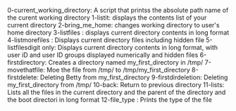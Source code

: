 0-current_working_directory: A script that printss the absolute path name of the curent working directory
1-listit: displays the contents list of your current directory
2-bring_me_home: changes working directory to user's home directory
3-listfiles : displays current directory contents in long format
4-listmorefiles : Displays current directory files including hidden file
5-listfilesdigit only: Displays current directory contents in long format, with user iD and user ID groups displayed numerically and hidden files
6-firstdirectory: Creates a directory named my_first_directory in /tmp/
7-movethatfile: Moe the file from /tmp/ to /tmp/my_first_directory
8-firstdelete: Deleting Betty from my_first_directory
9-firstdirdeletion: Deleting my_first_directory from /tmp/
10-back: Return to previous directory
11-lists: Lists all the files in the current directory and the parent of the directory  and the boot directori in long format
12-file_type : Prints the type of the file

